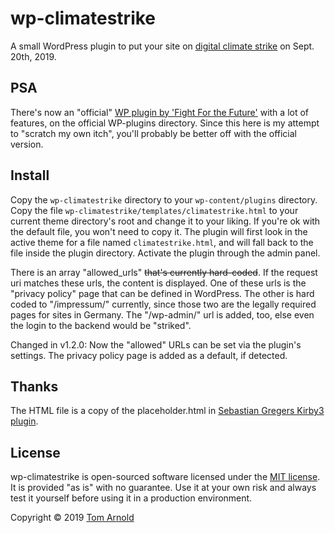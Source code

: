 # wp-climatestrike

A small WordPress plugin to put your site on [digital climate strike](https://digital.globalclimatestrike.net/) on
Sept. 20th, 2019.

## PSA

There's now an "official" [WP plugin by 'Fight For the Future'](https://wordpress.org/plugins/digital-climate-strike-wp/) with a lot of features, on the official WP-plugins directory.
Since this here is my attempt to "scratch my own itch", you'll probably be better off with the official version.

## Install

Copy the `wp-climatestrike` directory to your `wp-content/plugins` directory.
Copy the file `wp-climatestrike/templates/climatestrike.html` to your current theme directory's root and change it to your liking.
If you're ok with the default file, you won't need to copy it. The plugin will first look in the active theme for a file named `climatestrike.html`,
and will fall back to the file inside the plugin directory.
Activate the plugin through the admin panel.

There is an array "allowed_urls" <del>that's currently hard-coded</del>. If the request uri matches these urls, the content is displayed.
One of these urls is the "privacy policy" page that can be defined in WordPress. The other is hard coded to "/impressum/" currently, since those two
are the legally required pages for sites in Germany. The "/wp-admin/" url is added, too, else even the login to the backend would be "striked".

Changed in v1.2.0: Now the "allowed" URLs can be set via the plugin's settings. The privacy policy page is added as a default, if detected.

## Thanks

The HTML file is a copy of the placeholder.html in [Sebastian Gregers Kirby3 plugin](https://github.com/sebastiangreger/kirby3-climatestrike).

## License

wp-climatestrike is open-sourced software licensed under the [MIT license](https://opensource.org/licenses/MIT). It is provided "as is" with no guarantee. Use it at your own risk and always test it yourself before using it in a production environment.

Copyright © 2019 [Tom Arnold](https://www.webrocker.de)
